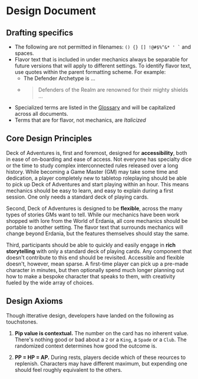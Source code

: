 # Design Document

## Drafting specifics

- The following are not permitted in filenames: `` () {} [] !@#$%^&* ' ` `` and spaces.
- Flavor text that is included in under mechanics always be separable for future
  versions that will apply to different settings. To identify flavor text, use quotes
  within the parent formatting scheme. For example:
   - The Defender Archetype is ...
   - > Defenders of the Realm are renowned for their mighty shields ...
- Specialized terms are listed in the [Glossary](../1_Mechanics/99_Glossary.md) and will
  be capitalized across all documents.
- Terms that are for flavor, not mechanics, are *Italicized*

## Core Design Principles

Deck of Adventures is, first and foremost, designed for **accessibility**, both in ease
of on-boarding and ease of access. Not everyone has specialty dice or the time to study
complex interconnected rules released over a long history. While becoming a Game
Master (GM) may take some time and dedication, a player completely new to tabletop
roleplaying should be able to pick up Deck of Adventures and start playing within an
hour. This means mechanics should be easy to learn, and easy to explain during a first
session. One only needs a standard deck of playing cards.

Second, Deck of Adventures is designed to be **flexible**, across the many types of
stories GMs want to tell. While our mechanics have been work shopped with lore from the
World of Erdania, all core mechanics should be portable to another setting. The flavor
text that surrounds mechanics will change beyond Erdania, but the features themselves
should stay the same.

Third, participants should be able to quickly and easily engage in **rich storytelling**
with only a standard deck of playing cards. Any component that doesn't contribute to
this end should be revisited. Accessible and flexible doesn't, however, mean sparse. A
first-time player can pick up a pre-made character in minutes, but then optionally
spend much longer planning out how to make a bespoke character that speaks to them,
with creativity fueled by the wide array of choices.

## Design Axioms

Though itterative design, developers have landed on the following as touchstones.

1. **Pip value is contextual.** The number on the card has no inherent value. There's
nothing good or bad about a `2` or a `King`, a `Spade` or a `Club`. The randomized
context determines how good the outcome is.

2. **PP = HP = AP.** During rests, players decide which of these reources to replenish.
Characters may have different maximum, but expending one should feel roughly equivalent
to the others.
